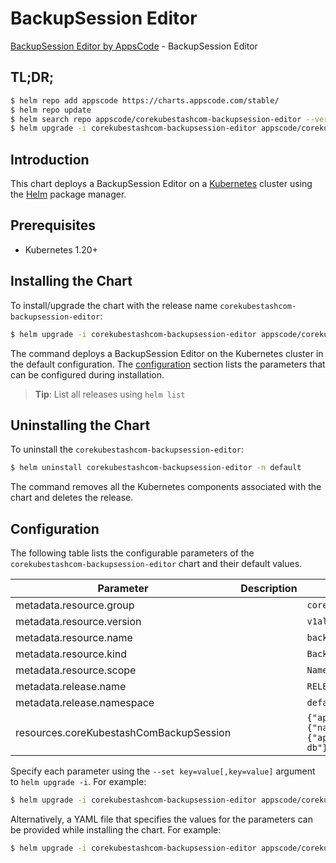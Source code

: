 # BackupSession Editor

[BackupSession Editor by AppsCode](https://appscode.com) - BackupSession Editor

## TL;DR;

```bash
$ helm repo add appscode https://charts.appscode.com/stable/
$ helm repo update
$ helm search repo appscode/corekubestashcom-backupsession-editor --version=v0.16.0
$ helm upgrade -i corekubestashcom-backupsession-editor appscode/corekubestashcom-backupsession-editor -n default --create-namespace --version=v0.16.0
```

## Introduction

This chart deploys a BackupSession Editor on a [Kubernetes](http://kubernetes.io) cluster using the [Helm](https://helm.sh) package manager.

## Prerequisites

- Kubernetes 1.20+

## Installing the Chart

To install/upgrade the chart with the release name `corekubestashcom-backupsession-editor`:

```bash
$ helm upgrade -i corekubestashcom-backupsession-editor appscode/corekubestashcom-backupsession-editor -n default --create-namespace --version=v0.16.0
```

The command deploys a BackupSession Editor on the Kubernetes cluster in the default configuration. The [configuration](#configuration) section lists the parameters that can be configured during installation.

> **Tip**: List all releases using `helm list`

## Uninstalling the Chart

To uninstall the `corekubestashcom-backupsession-editor`:

```bash
$ helm uninstall corekubestashcom-backupsession-editor -n default
```

The command removes all the Kubernetes components associated with the chart and deletes the release.

## Configuration

The following table lists the configurable parameters of the `corekubestashcom-backupsession-editor` chart and their default values.

|                Parameter                | Description |                                                                                                                            Default                                                                                                                             |
|-----------------------------------------|-------------|----------------------------------------------------------------------------------------------------------------------------------------------------------------------------------------------------------------------------------------------------------------|
| metadata.resource.group                 |             | <code>core.kubestash.com</code>                                                                                                                                                                                                                                |
| metadata.resource.version               |             | <code>v1alpha1</code>                                                                                                                                                                                                                                          |
| metadata.resource.name                  |             | <code>backupsessions</code>                                                                                                                                                                                                                                    |
| metadata.resource.kind                  |             | <code>BackupSession</code>                                                                                                                                                                                                                                     |
| metadata.resource.scope                 |             | <code>Namespaced</code>                                                                                                                                                                                                                                        |
| metadata.release.name                   |             | <code>RELEASE-NAME</code>                                                                                                                                                                                                                                      |
| metadata.release.namespace              |             | <code>default</code>                                                                                                                                                                                                                                           |
| resources.coreKubestashComBackupSession |             | <code>{"apiVersion":"core.kubestash.com/v1alpha1","kind":"BackupSession","metadata":{"name":"backup-app","namespace":"demo"},"spec":{"invoker":{"apiGroup":"core.kubestash.com","kind":"BackupConfiguration","name":"ace-db"},"session":"full-backup"}}</code> |


Specify each parameter using the `--set key=value[,key=value]` argument to `helm upgrade -i`. For example:

```bash
$ helm upgrade -i corekubestashcom-backupsession-editor appscode/corekubestashcom-backupsession-editor -n default --create-namespace --version=v0.16.0 --set metadata.resource.group=core.kubestash.com
```

Alternatively, a YAML file that specifies the values for the parameters can be provided while
installing the chart. For example:

```bash
$ helm upgrade -i corekubestashcom-backupsession-editor appscode/corekubestashcom-backupsession-editor -n default --create-namespace --version=v0.16.0 --values values.yaml
```
